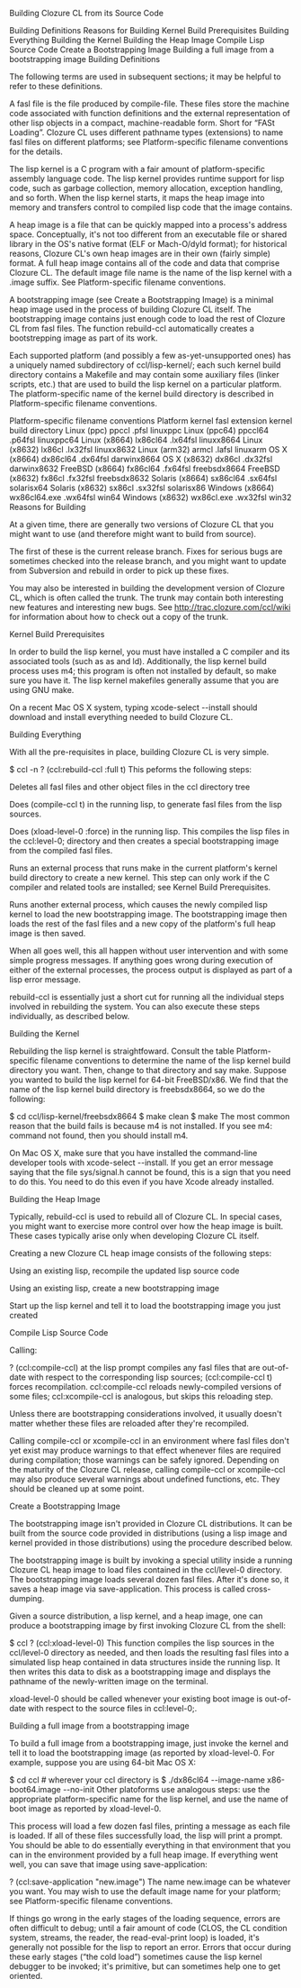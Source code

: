 Building Clozure CL from its Source Code

Building Definitions
Reasons for Building
Kernel Build Prerequisites
Building Everything
Building the Kernel
Building the Heap Image
Compile Lisp Source Code
Create a Bootstrapping Image
Building a full image from a bootstrapping image
Building Definitions

The following terms are used in subsequent sections; it may be helpful to refer to these definitions.

A fasl file is the file produced by compile-file. These files store the machine code associated with function definitions and the external representation of other lisp objects in a compact, machine-readable form. Short for “FASt Loading”. Clozure CL uses different pathname types (extensions) to name fasl files on different platforms; see Platform-specific filename conventions for the details.

The lisp kernel is a C program with a fair amount of platform-specific assembly language code. The lisp kernel provides runtime support for lisp code, such as garbage collection, memory allocation, exception handling, and so forth. When the lisp kernel starts, it maps the heap image into memory and transfers control to compiled lisp code that the image contains.

A heap image is a file that can be quickly mapped into a process's address space. Conceptually, it's not too different from an executable file or shared library in the OS's native format (ELF or Mach-O/dyld format); for historical reasons, Clozure CL's own heap images are in their own (fairly simple) format. A full heap image contains all of the code and data that comprise Clozure CL. The default image file name is the name of the lisp kernel with a .image suffix. See Platform-specific filename conventions.

A bootstrapping image (see Create a Bootstrapping Image) is a minimal heap image used in the process of building Clozure CL itself. The bootstrapping image contains just enough code to load the rest of Clozure CL from fasl files. The function rebuild-ccl automatically creates a bootstrepping image as part of its work.

Each supported platform (and possibly a few as-yet-unsupported ones) has a uniquely named subdirectory of ccl/lisp-kernel/; each such kernel build directory contains a Makefile and may contain some auxiliary files (linker scripts, etc.) that are used to build the lisp kernel on a particular platform. The platform-specific name of the kernel build directory is described in Platform-specific filename conventions.

Platform-specific filename conventions
Platform	kernel	fasl extension	kernel build directory
Linux (ppc)	ppccl	.pfsl	linuxppc
Linux (ppc64)	ppccl64	.p64fsl	linuxppc64
Linux (x8664)	lx86cl64	.lx64fsl	linuxx8664
Linux (x8632)	lx86cl	.lx32fsl	linuxx8632
Linux (arm32)	armcl	.lafsl	linuxarm
OS X (x8664)	dx86cl64	.dx64fsl	darwinx8664
OS X (x8632)	dx86cl	.dx32fsl	darwinx8632
FreeBSD (x8664)	fx86cl64	.fx64fsl	freebsdx8664
FreeBSD (x8632)	fx86cl	.fx32fsl	freebsdx8632
Solaris (x8664)	sx86cl64	.sx64fsl	solarisx64
Solaris (x8632)	sx86cl	.sx32fsl	solarisx86
Windows (x8664)	wx86cl64.exe	.wx64fsl	win64
Windows (x8632)	wx86cl.exe	.wx32fsl	win32
Reasons for Building

At a given time, there are generally two versions of Clozure CL that you might want to use (and therefore might want to build from source).

The first of these is the current release branch. Fixes for serious bugs are sometimes checked into the release branch, and you might want to update from Subversion and rebuild in order to pick up these fixes.

You may also be interested in building the development version of Clozure CL, which is often called the trunk. The trunk may contain both interesting new features and interesting new bugs. See http://trac.clozure.com/ccl/wiki for information about how to check out a copy of the trunk.

Kernel Build Prerequisites

In order to build the lisp kernel, you must have installed a C compiler and its associated tools (such as as and ld). Additionally, the lisp kernel build process uses m4; this program is often not installed by default, so make sure you have it. The lisp kernel makefiles generally assume that you are using GNU make.

On a recent Mac OS X system, typing xcode-select --install should download and install everything needed to build Clozure CL.

Building Everything

With all the pre-requisites in place, building Clozure CL is very simple.

$ ccl -n
? (ccl:rebuild-ccl :full t)
This peforms the following steps:

Deletes all fasl files and other object files in the ccl directory tree

Does (compile-ccl t) in the running lisp, to generate fasl files from the lisp sources.

Does (xload-level-0 :force) in the running lisp. This compiles the lisp files in the ccl:level-0; directory and then creates a special bootstrapping image from the compiled fasl files.

Runs an external process that runs make in the current platform's kernel build directory to create a new kernel. This step can only work if the C compiler and related tools are installed; see Kernel Build Prerequisites.

Runs another external process, which causes the newly compiled lisp kernel to load the new bootstrapping image. The bootstrapping image then loads the rest of the fasl files and a new copy of the platform's full heap image is then saved.

When all goes well, this all happen without user intervention and with some simple progress messages. If anything goes wrong during execution of either of the external processes, the process output is displayed as part of a lisp error message.

rebuild-ccl is essentially just a short cut for running all the individual steps involved in rebuilding the system. You can also execute these steps individually, as described below.

Building the Kernel

Rebuilding the lisp kernel is straightfoward. Consult the table Platform-specific filename conventions to determine the name of the lisp kernel build directory you want. Then, change to that directory and say make. Suppose you wanted to build the lisp kernel for 64-bit FreeBSD/x86. We find that the name of the lisp kernel build directory is freebsdx8664, so we do the following:

$ cd ccl/lisp-kernel/freebsdx8664
$ make clean
$ make
The most common reason that the build fails is because m4 is not installed. If you see m4: command not found, then you should install m4.

On Mac OS X, make sure that you have installed the command-line developer tools with xcode-select --install. If you get an error message saying that the file sys/signal.h cannot be found, this is a sign that you need to do this. You need to do this even if you have Xcode already installed.

Building the Heap Image

Typically, rebuild-ccl is used to rebuild all of Clozure CL. In special cases, you might want to exercise more control over how the heap image is built. These cases typically arise only when developing Clozure CL itself.

Creating a new Clozure CL heap image consists of the following steps:

Using an existing lisp, recompile the updated lisp source code

Using an existing lisp, create a new bootstrapping image

Start up the lisp kernel and tell it to load the bootstrapping image you just created

Compile Lisp Source Code

Calling:

? (ccl:compile-ccl)
at the lisp prompt compiles any fasl files that are out-of-date with respect to the corresponding lisp sources; (ccl:compile-ccl t) forces recompilation. ccl:compile-ccl reloads newly-compiled versions of some files; ccl:xcompile-ccl is analogous, but skips this reloading step.

Unless there are bootstrapping considerations involved, it usually doesn't matter whether these files are reloaded after they're recompiled.

Calling compile-ccl or xcompile-ccl in an environment where fasl files don't yet exist may produce warnings to that effect whenever files are required during compilation; those warnings can be safely ignored. Depending on the maturity of the Clozure CL release, calling compile-ccl or xcompile-ccl may also produce several warnings about undefined functions, etc. They should be cleaned up at some point.

Create a Bootstrapping Image

The bootstrapping image isn't provided in Clozure CL distributions. It can be built from the source code provided in distributions (using a lisp image and kernel provided in those distributions) using the procedure described below.

The bootstrapping image is built by invoking a special utility inside a running Clozure CL heap image to load files contained in the ccl/level-0 directory. The bootstrapping image loads several dozen fasl files. After it's done so, it saves a heap image via save-application. This process is called cross-dumping.

Given a source distribution, a lisp kernel, and a heap image, one can produce a bootstrapping image by first invoking Clozure CL from the shell:

$ ccl
? (ccl:xload-level-0)
This function compiles the lisp sources in the ccl/level-0 directory as needed, and then loads the resulting fasl files into a simulated lisp heap contained in data structures inside the running lisp. It then writes this data to disk as a bootstrapping image and displays the pathname of the newly-written image on the terminal.

xload-level-0 should be called whenever your existing boot image is out-of-date with respect to the source files in ccl:level-0;.

Building a full image from a bootstrapping image

To build a full image from a bootstrapping image, just invoke the kernel and tell it to load the bootstrapping image (as reported by xload-level-0. For example, suppose you are using 64-bit Mac OS X:

$ cd ccl    # wherever your ccl directory is
$ ./dx86cl64 --image-name x86-boot64.image --no-init
Other platoforms use analogous steps: use the appropriate platform-specific name for the lisp kernel, and use the name of boot image as reported by xload-level-0.

This process will load a few dozen fasl files, printing a message as each file is loaded. If all of these files successfully load, the lisp will print a prompt. You should be able to do essentially everything in that environment that you can in the environment provided by a full heap image. If everything went well, you can save that image using save-application:

? (ccl:save-application "new.image")
The name new.image can be whatever you want. You may wish to use the default image name for your platform; see Platform-specific filename conventions.

If things go wrong in the early stages of the loading sequence, errors are often difficult to debug; until a fair amount of code (CLOS, the CL condition system, streams, the reader, the read-eval-print loop) is loaded, it's generally not possible for the lisp to report an error. Errors that occur during these early stages (“the cold load”) sometimes cause the lisp kernel debugger to be invoked; it's primitive, but can sometimes help one to get oriented.

